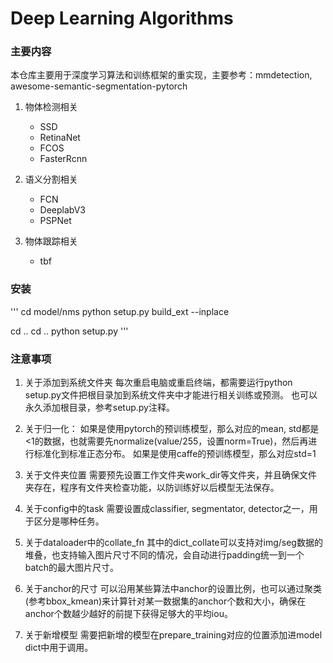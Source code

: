 # Deep Learning Algorithms

### 主要内容
本仓库主要用于深度学习算法和训练框架的重实现，主要参考：mmdetection, awesome-semantic-segmentation-pytorch

1. 物体检测相关
    - SSD
    - RetinaNet
    - FCOS
    - FasterRcnn
    
2. 语义分割相关
    - FCN
    - DeeplabV3
    - PSPNet
    
3. 物体跟踪相关
    - tbf
    

### 安装

'''
cd model/nms
python setup.py build_ext --inplace

cd ..
cd ..
python setup.py
'''

### 注意事项

1. 关于添加到系统文件夹
每次重启电脑或重启终端，都需要运行python setup.py文件把根目录加到系统文件夹中才能进行相关训练或预测。
也可以永久添加根目录，参考setup.py注释。

2. 关于归一化：
如果是使用pytorch的预训练模型，那么对应的mean, std都是<1的数据，也就需要先normalize(value/255，设置norm=True)，然后再进行标准化到标准正态分布。
如果是使用caffe的预训练模型，那么对应std=1

3. 关于文件夹位置
需要预先设置工作文件夹work_dir等文件夹，并且确保文件夹存在，程序有文件夹检查功能，以防训练好以后模型无法保存。

4. 关于config中的task
需要设置成classifier, segmentator, detector之一，用于区分是哪种任务。

5. 关于dataloader中的collate_fn
其中的dict_collate可以支持对img/seg数据的堆叠，也支持输入图片尺寸不同的情况，会自动进行padding统一到一个batch的最大图片尺寸。

6. 关于anchor的尺寸
可以沿用某些算法中anchor的设置比例，也可以通过聚类(参考bbox_kmean)来计算针对某一数据集的anchor个数和大小，确保在anchor个数越少越好的前提下获得足够大的平均iou。

7. 关于新增模型
需要把新增的模型在prepare_training对应的位置添加进model dict中用于调用。

